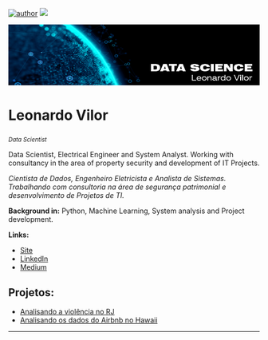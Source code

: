 [![author](https://img.shields.io/badge/author-leovilor-red.svg)](https://www.linkedin.com/in/leovilor)
[![](https://img.shields.io/badge/python-3.7+-blue.svg)](https://www.python.org/downloads/release/python-365/)

<p align="center">
  <img src="banner_portfolioDS.png" >
</p>

# Leonardo Vilor
<sub>*Data Scientist*</sub>

Data Scientist, Electrical Engineer and System Analyst. Working with consultancy in the area of property security and development of IT Projects.

*Cientista de Dados, Engenheiro Eletricista e Analista de Sistemas. Trabalhando com consultoria na área de segurança patrimonial e desenvolvimento de Projetos de TI.*

**Background in:** Python, Machine Learning, System analysis and Project development.

**Links:**
* [Site](http://projetisistemas.com.br)
* [LinkedIn](https://www.linkedin.com/in/leovilor)
* [Medium](https://medium.com/@leonardovilor)

## Projetos:

* [Analisando a violência no RJ](https://github.com/leovilor/portfolio_data_science/blob/master/Analisando_a_Viol%C3%AAncia_no_Rio_de_Janeiro.ipynb)
* [Analisando os dados do Airbnb no Hawaii](https://github.com/leovilor/portfolio_data_science/blob/master/Analisando_os_Dados_do_Airbnb_(Hawaii).ipynb)
---


